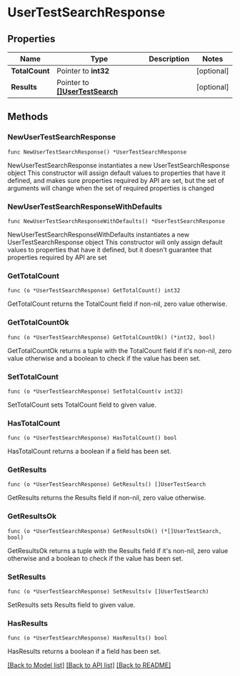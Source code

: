 # UserTestSearchResponse

## Properties

Name | Type | Description | Notes
------------ | ------------- | ------------- | -------------
**TotalCount** | Pointer to **int32** |  | [optional] 
**Results** | Pointer to [**[]UserTestSearch**](UserTestSearch.md) |  | [optional] 

## Methods

### NewUserTestSearchResponse

`func NewUserTestSearchResponse() *UserTestSearchResponse`

NewUserTestSearchResponse instantiates a new UserTestSearchResponse object
This constructor will assign default values to properties that have it defined,
and makes sure properties required by API are set, but the set of arguments
will change when the set of required properties is changed

### NewUserTestSearchResponseWithDefaults

`func NewUserTestSearchResponseWithDefaults() *UserTestSearchResponse`

NewUserTestSearchResponseWithDefaults instantiates a new UserTestSearchResponse object
This constructor will only assign default values to properties that have it defined,
but it doesn't guarantee that properties required by API are set

### GetTotalCount

`func (o *UserTestSearchResponse) GetTotalCount() int32`

GetTotalCount returns the TotalCount field if non-nil, zero value otherwise.

### GetTotalCountOk

`func (o *UserTestSearchResponse) GetTotalCountOk() (*int32, bool)`

GetTotalCountOk returns a tuple with the TotalCount field if it's non-nil, zero value otherwise
and a boolean to check if the value has been set.

### SetTotalCount

`func (o *UserTestSearchResponse) SetTotalCount(v int32)`

SetTotalCount sets TotalCount field to given value.

### HasTotalCount

`func (o *UserTestSearchResponse) HasTotalCount() bool`

HasTotalCount returns a boolean if a field has been set.

### GetResults

`func (o *UserTestSearchResponse) GetResults() []UserTestSearch`

GetResults returns the Results field if non-nil, zero value otherwise.

### GetResultsOk

`func (o *UserTestSearchResponse) GetResultsOk() (*[]UserTestSearch, bool)`

GetResultsOk returns a tuple with the Results field if it's non-nil, zero value otherwise
and a boolean to check if the value has been set.

### SetResults

`func (o *UserTestSearchResponse) SetResults(v []UserTestSearch)`

SetResults sets Results field to given value.

### HasResults

`func (o *UserTestSearchResponse) HasResults() bool`

HasResults returns a boolean if a field has been set.


[[Back to Model list]](../README.md#documentation-for-models) [[Back to API list]](../README.md#documentation-for-api-endpoints) [[Back to README]](../README.md)


